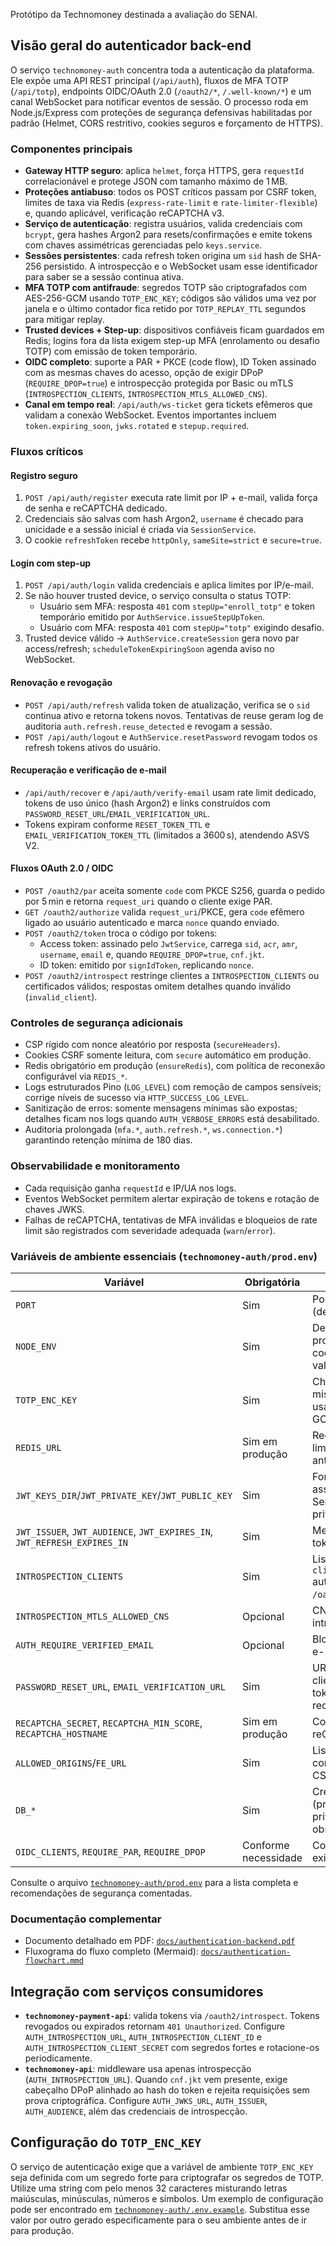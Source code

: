 Protótipo da Technomoney destinada a avaliação do SENAI.

## Visão geral do autenticador back-end

O serviço `technomoney-auth` concentra toda a autenticação da plataforma. Ele
expõe uma API REST principal (`/api/auth`), fluxos de MFA TOTP (`/api/totp`),
endpoints OIDC/OAuth 2.0 (`/oauth2/*`, `/.well-known/*`) e um canal WebSocket
para notificar eventos de sessão. O processo roda em Node.js/Express com
proteções de segurança defensivas habilitadas por padrão (Helmet, CORS
restritivo, cookies seguros e forçamento de HTTPS).

### Componentes principais

- **Gateway HTTP seguro**: aplica `helmet`, força HTTPS, gera `requestId`
  correlacionável e protege JSON com tamanho máximo de 1 MB.
- **Proteções antiabuso**: todos os POST críticos passam por CSRF token, limites
  de taxa via Redis (`express-rate-limit` e `rate-limiter-flexible`) e, quando
  aplicável, verificação reCAPTCHA v3.
- **Serviço de autenticação**: registra usuários, valida credenciais com
  `bcrypt`, gera hashes Argon2 para resets/confirmações e emite tokens com chaves
  assimétricas gerenciadas pelo `keys.service`.
- **Sessões persistentes**: cada refresh token origina um `sid` hash de SHA-256
  persistido. A introspecção e o WebSocket usam esse identificador para saber se
  a sessão continua ativa.
- **MFA TOTP com antifraude**: segredos TOTP são criptografados com AES-256-GCM
  usando `TOTP_ENC_KEY`; códigos são válidos uma vez por janela e o último
  contador fica retido por `TOTP_REPLAY_TTL` segundos para mitigar replay.
- **Trusted devices + Step-up**: dispositivos confiáveis ficam guardados em
  Redis; logins fora da lista exigem step-up MFA (enrolamento ou desafio TOTP)
  com emissão de token temporário.
- **OIDC completo**: suporte a PAR + PKCE (code flow), ID Token assinado com as
  mesmas chaves do acesso, opção de exigir DPoP (`REQUIRE_DPOP=true`) e
  introspecção protegida por Basic ou mTLS (`INTROSPECTION_CLIENTS`,
  `INTROSPECTION_MTLS_ALLOWED_CNS`).
- **Canal em tempo real**: `/api/auth/ws-ticket` gera tickets efêmeros que
  validam a conexão WebSocket. Eventos importantes incluem `token.expiring_soon`,
  `jwks.rotated` e `stepup.required`.

### Fluxos críticos

#### Registro seguro
1. `POST /api/auth/register` executa rate limit por IP + e-mail, valida força de
   senha e reCAPTCHA dedicado.
2. Credenciais são salvas com hash Argon2, `username` é checado para unicidade e
   a sessão inicial é criada via `SessionService`.
3. O cookie `refreshToken` recebe `httpOnly`, `sameSite=strict` e `secure=true`.

#### Login com step-up
1. `POST /api/auth/login` valida credenciais e aplica limites por IP/e-mail.
2. Se não houver trusted device, o serviço consulta o status TOTP:
   - Usuário sem MFA: resposta `401` com `stepUp="enroll_totp"` e token
     temporário emitido por `AuthService.issueStepUpToken`.
   - Usuário com MFA: resposta `401` com `stepUp="totp"` exigindo desafio.
3. Trusted device válido → `AuthService.createSession` gera novo par
   access/refresh; `scheduleTokenExpiringSoon` agenda aviso no WebSocket.

#### Renovação e revogação
- `POST /api/auth/refresh` valida token de atualização, verifica se o `sid`
  continua ativo e retorna tokens novos. Tentativas de reuse geram log de auditoria
  `auth.refresh.reuse_detected` e revogam a sessão.
- `POST /api/auth/logout` e `AuthService.resetPassword` revogam todos os refresh
  tokens ativos do usuário.

#### Recuperação e verificação de e-mail
- `/api/auth/recover` e `/api/auth/verify-email` usam rate limit dedicado, tokens
  de uso único (hash Argon2) e links construídos com
  `PASSWORD_RESET_URL`/`EMAIL_VERIFICATION_URL`.
- Tokens expiram conforme `RESET_TOKEN_TTL` e `EMAIL_VERIFICATION_TOKEN_TTL`
  (limitados a 3600 s), atendendo ASVS V2.

#### Fluxos OAuth 2.0 / OIDC
- `POST /oauth2/par` aceita somente `code` com PKCE S256, guarda o pedido por
  5 min e retorna `request_uri` quando o cliente exige PAR.
- `GET /oauth2/authorize` valida `request_uri`/PKCE, gera `code` efêmero ligado
  ao usuário autenticado e marca `nonce` quando enviado.
- `POST /oauth2/token` troca o código por tokens:
  - Access token: assinado pelo `JwtService`, carrega `sid`, `acr`, `amr`,
    `username`, `email` e, quando `REQUIRE_DPOP=true`, `cnf.jkt`.
  - ID token: emitido por `signIdToken`, replicando `nonce`.
- `POST /oauth2/introspect` restringe clientes a `INTROSPECTION_CLIENTS` ou
  certificados válidos; respostas omitem detalhes quando inválido (`invalid_client`).

### Controles de segurança adicionais

- CSP rígido com nonce aleatório por resposta (`secureHeaders`).
- Cookies CSRF somente leitura, com `secure` automático em produção.
- Redis obrigatório em produção (`ensureRedis`), com política de reconexão
  configurável via `REDIS_*`.
- Logs estruturados Pino (`LOG_LEVEL`) com remoção de campos sensíveis; corrige
  níveis de sucesso via `HTTP_SUCCESS_LOG_LEVEL`.
- Sanitização de erros: somente mensagens mínimas são expostas; detalhes ficam
  nos logs quando `AUTH_VERBOSE_ERRORS` está desabilitado.
- Auditoria prolongada (`mfa.*`, `auth.refresh.*`, `ws.connection.*`) garantindo
  retenção mínima de 180 dias.

### Observabilidade e monitoramento

- Cada requisição ganha `requestId` e IP/UA nos logs.
- Eventos WebSocket permitem alertar expiração de tokens e rotação de chaves JWKS.
- Falhas de reCAPTCHA, tentativas de MFA inválidas e bloqueios de rate limit são
  registrados com severidade adequada (`warn`/`error`).

### Variáveis de ambiente essenciais (`technomoney-auth/prod.env`)

| Variável | Obrigatória | Finalidade |
| --- | --- | --- |
| `PORT` | Sim | Porta HTTP do serviço (default 4000).
| `NODE_ENV` | Sim | Defina `production` em produção para reforçar cookies, HTTPS e validações.
| `TOTP_ENC_KEY` | Sim | Chave forte (≥32 chars misturando classes) usada para AES-256-GCM dos segredos TOTP.
| `REDIS_URL` | Sim em produção | Redis utilizado por rate limits, trusted devices e antifraude TOTP.
| `JWT_KEYS_DIR`/`JWT_PRIVATE_KEY`/`JWT_PUBLIC_KEY` | Sim | Fonte das chaves que assinam/verificam tokens. Sempre proteja o PEM privado.
| `JWT_ISSUER`, `JWT_AUDIENCE`, `JWT_EXPIRES_IN`, `JWT_REFRESH_EXPIRES_IN` | Sim | Metadados e TTL dos tokens emitidos.
| `INTROSPECTION_CLIENTS` | Sim | Lista `clientId:clientSecret` autorizada a consultar `/oauth2/introspect`.
| `INTROSPECTION_MTLS_ALLOWED_CNS` | Opcional | CNs aceitos quando introspecção usa mTLS.
| `AUTH_REQUIRE_VERIFIED_EMAIL` | Opcional | Bloqueia login até que o e-mail seja confirmado.
| `PASSWORD_RESET_URL`, `EMAIL_VERIFICATION_URL` | Sim | URLs HTTPS da aplicação cliente que recebem tokens de recuperação/confirmação.
| `RECAPTCHA_SECRET`, `RECAPTCHA_MIN_SCORE`, `RECAPTCHA_HOSTNAME` | Sim em produção | Configuração do reCAPTCHA v3.
| `ALLOWED_ORIGINS`/`FE_URL` | Sim | Lista de origens confiáveis para CORS e CSRF.
| `DB_*` | Sim | Credenciais do banco (princípio do menor privilégio, TLS obrigatório).
| `OIDC_CLIENTS`, `REQUIRE_PAR`, `REQUIRE_DPOP` | Conforme necessidade | Controlam clientes OIDC, exigência de PAR e DPoP.

Consulte o arquivo [`technomoney-auth/prod.env`](technomoney-auth/prod.env) para a
lista completa e recomendações de segurança comentadas.

### Documentação complementar

- Documento detalhado em PDF: [`docs/authentication-backend.pdf`](docs/authentication-backend.pdf)
- Fluxograma do fluxo completo (Mermaid): [`docs/authentication-flowchart.mmd`](docs/authentication-flowchart.mmd)

## Integração com serviços consumidores

- **`technomoney-payment-api`**: valida tokens via `/oauth2/introspect`. Tokens
  revogados ou expirados retornam `401 Unauthorized`. Configure `AUTH_INTROSPECTION_URL`,
  `AUTH_INTROSPECTION_CLIENT_ID` e `AUTH_INTROSPECTION_CLIENT_SECRET` com segredos
  fortes e rotacione-os periodicamente.
- **`technomoney-api`**: middleware usa apenas introspecção (`AUTH_INTROSPECTION_URL`).
  Quando `cnf.jkt` vem presente, exige cabeçalho DPoP alinhado ao hash do token e
  rejeita requisições sem prova criptográfica. Configure `AUTH_JWKS_URL`,
  `AUTH_ISSUER`, `AUTH_AUDIENCE`, além das credenciais de introspecção.

## Configuração do `TOTP_ENC_KEY`

O serviço de autenticação exige que a variável de ambiente `TOTP_ENC_KEY` seja
definida com um segredo forte para criptografar os segredos de TOTP. Utilize uma
string com pelo menos 32 caracteres misturando letras maiúsculas, minúsculas,
números e símbolos. Um exemplo de configuração pode ser encontrado em
[`technomoney-auth/.env.example`](technomoney-auth/.env.example). Substitua esse
valor por outro gerado especificamente para o seu ambiente antes de ir para
produção.
